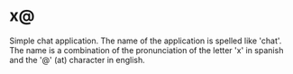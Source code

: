 # x@
Simple chat application.
The name of the application is spelled like 'chat'. The name is a combination of the pronunciation of the letter 'x' in spanish and the '@' (at) character in english.

